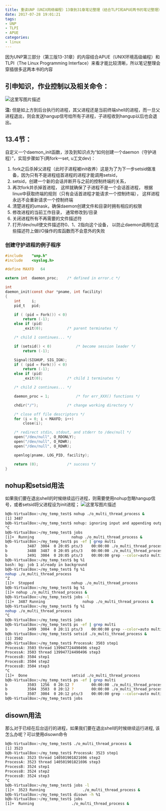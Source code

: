 ```yaml
---
title: 重读UNP（UNIX网络编程）13章到31章笔记整理（结合TLPI和APUE两书的笔记整理）(一)
date: 2017-07-28 19:01:21
tags:
- UNP
- TLPI
- APUE
categories:
- linux
---
```


因为UNP第三部分（第三版13-31章）的内容结合APUE（UNIX环境高级编程）和TLPI（The Linux Programming Interface）来看才能比较清晰，所以笔记整理会穿插很多这两本书的内容

## 引申知识，作业控制以及相关命令：

 ![这里写图片描述](http://img.blog.csdn.net/20170730195853561?watermark/2/text/aHR0cDovL2Jsb2cuY3Nkbi5uZXQvbm9zaXg=/font/5a6L5L2T/fontsize/400/fill/I0JBQkFCMA==/dissolve/70/gravity/SouthEast)

<!-- more -->



**注:** 但是如上方到后台执行的进程，其父进程还是当前终端shell的进程，而一旦父进程退出，则会发送hangup信号给所有子进程，子进程收到hangup以后也会退出。



## 13.4节：

自定义一个daemon_init函数，涉及到知识点为“如何创建一个daemon（守护进程）”，实现步骤如下(两fork一set, u工文dev)：

1. fork之后杀掉父进程（此时子进程被init收养）这是为了为下一步setsid做准备，因为只有不是进程组首进程的进程才能调用setsid，
2. setsid，创建一个新的会话并断开与之前的控制终端的关系，
3. 再次fork并杀掉首进程， 这样就确保了子进程不是一个会话首进程， 根据linux中获取终端的规则（只有会话首进程才能请求一个控制终端）， 这样进程永远不会重新请求一个控制终端
4. 清楚进程的umask，确保daemon创建文件和目录时拥有相应的权限
5. 修改进程的当前工作目录， 通常修改到/目录
6. 关闭进程所有不再需要的文件描述符
7. 打开/dev/null使文件描述符0、1、2指向这个设备， 以防止daemon调用在这些描述符上做I/O操作的库函数而不会意外的失败


### 创建守护进程的例子程序

``` c
#include    "unp.h"
#include    <syslog.h>

#define MAXFD   64

extern int  daemon_proc;    /* defined in error.c */

int
daemon_init(const char *pname, int facility)
{
    int     i;  
    pid_t   pid;

    if ( (pid = Fork()) < 0)
        return (-1);
    else if (pid)
        _exit(0);           /* parent terminates */

    /* child 1 continues... */

    if (setsid() < 0)           /* become session leader */
        return (-1);

    Signal(SIGHUP, SIG_IGN);
    if ( (pid = Fork()) < 0)
        return (-1);
    else if (pid)
        _exit(0);           /* child 1 terminates */

    /* child 2 continues... */

    daemon_proc = 1;            /* for err_XXX() functions */

    chdir("/");             /* change working directory */

    /* close off file descriptors */
    for (i = 0; i < MAXFD; i++)
        close(i);

    /* redirect stdin, stdout, and stderr to /dev/null */
    open("/dev/null", O_RDONLY);
    open("/dev/null", O_RDWR);
    open("/dev/null", O_RDWR);

    openlog(pname, LOG_PID, facility);

    return (0);             /* success */
}

```

## nohup和setsid用法

如果我们要在退出shell的时候继续运行进程，则需要使用nohup忽略hangup信号，或者setsid将父进程设为init进程；
![这里写图片描述](http://img.blog.csdn.net/20170731003942100?watermark/2/text/aHR0cDovL2Jsb2cuY3Nkbi5uZXQvbm9zaXg=/font/5a6L5L2T/fontsize/400/fill/I0JBQkFCMA==/dissolve/70/gravity/SouthEast)

``` sh
b@b-VirtualBox:~/my_temp_test$ nohup ./o_multi_thread_process &
[1] 3487
b@b-VirtualBox:~/my_temp_test$ nohup: ignoring input and appending output to ‘nohup.out’
^C
b@b-VirtualBox:~/my_temp_test$ jobs
[1]+  Running                 nohup ./o_multi_thread_process &
b@b-VirtualBox:~/my_temp_test$ ps -ef | grep multi
b         3487  3004  0 20:05 pts/3    00:00:00 ./o_multi_thread_process
b         3488  3487  0 20:05 pts/3    00:00:00 ./o_multi_thread_process
b         3491  3004  0 20:05 pts/3    00:00:00 grep --color=auto multi
b@b-VirtualBox:~/my_temp_test$ bg %1
bash: bg: job 1 already in background
b@b-VirtualBox:~/my_temp_test$ fg %1
nohup ./o_multi_thread_process
^Z
[1]+  Stopped                 nohup ./o_multi_thread_process
b@b-VirtualBox:~/my_temp_test$ bg %1
[1]+ nohup ./o_multi_thread_process &
b@b-VirtualBox:~/my_temp_test$ jobs -l
[1]+  3487 Running                 nohup ./o_multi_thread_process &
b@b-VirtualBox:~/my_temp_test$ fg %1
nohup ./o_multi_thread_process
^C
b@b-VirtualBox:~/my_temp_test$ jobs
b@b-VirtualBox:~/my_temp_test$ ps -ef | grep multi
b         3499  3004  0 20:11 pts/3    00:00:00 grep --color=auto multi
b@b-VirtualBox:~/my_temp_test$ setsid ./o_multi_thread_process &
[1] 3502
b@b-VirtualBox:~/my_temp_test$ ProcessA: 3503 step1
ProcessA: 3503 thread 139947724490496 step2
ProcessA: 3503 thread 139947724490496 step3
ProcessB: 3504 step1
ProcessB: 3504 step2
ProcessB: 3504 step3
^C
[1]+  Done                    setsid ./o_multi_thread_process
b@b-VirtualBox:~/my_temp_test$ ps -ef | grep multi
b         3503  1256  0 20:12 ?        00:00:00 ./o_multi_thread_process
b         3504  3503  0 20:12 ?        00:00:00 ./o_multi_thread_process
b         3507  3004  0 20:12 pts/3    00:00:00 grep --color=auto multi
b@b-VirtualBox:~/my_temp_test$ jobs

```

## disown用法

那么对于已经在后台运行的进程，如果我们要在退出shell的时候继续运行进程, 该怎么办呢？可以使用disown命令

``` sh
b@b-VirtualBox:~/my_temp_test$ ./o_multi_thread_process &
[1] 3523
b@b-VirtualBox:~/my_temp_test$ ProcessA: 3523 step1
ProcessA: 3523 thread 140501901821696 step2
ProcessA: 3523 thread 140501901821696 step3
ProcessB: 3524 step1
ProcessB: 3524 step2
ProcessB: 3524 step3
^C
b@b-VirtualBox:~/my_temp_test$ jobs -l
[1]+  3523 Running                 ./o_multi_thread_process &
b@b-VirtualBox:~/my_temp_test$ disown -h %1
b@b-VirtualBox:~/my_temp_test$ jobs
[1]+  Running                 ./o_multi_thread_process &

```
